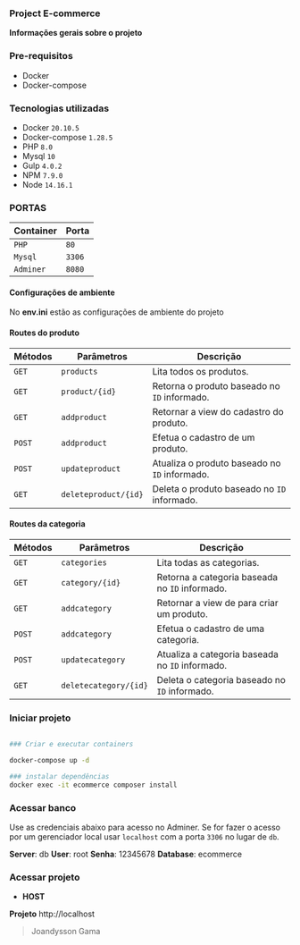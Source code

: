 ### Project E-commerce
**Informações gerais sobre o projeto**


### Pre-requisitos

- Docker
- Docker-compose

### Tecnologias utilizadas

- Docker `20.10.5`
- Docker-compose `1.28.5`
- PHP `8.0`
- Mysql `10`
- Gulp `4.0.2`
- NPM `7.9.0`
- Node `14.16.1`


### PORTAS

|Container| Porta |
|---------|-------|
|  `PHP`  |  `80` |
| `Mysql` |`3306` |
|`Adminer`|`8080` |

#### Configurações de ambiente

No **env.ini** estão as configurações de ambiente do projeto

#### Routes do produto

|Métodos| Parâmetros | Descrição |
|---|---|---|
|`GET`| `products` | Lita todos os produtos. |
|`GET`| `product/{id}` | Retorna o produto baseado no `ID` informado. |
|`GET`| `addproduct` | Retornar a view do cadastro do produto. |
|`POST`| `addproduct` | Efetua o cadastro de um produto. |
|`POST`| `updateproduct` | Atualiza o produto baseado no `ID` informado. |
|`GET`| `deleteproduct/{id}` | Deleta o produto baseado no `ID` informado. |

#### Routes da categoria

|Métodos| Parâmetros | Descrição |
|---|---|---|
|`GET`| `categories` | Lita todas as categorias. |
|`GET`| `category/{id}` | Retorna a categoria baseada no `ID` informado. |
|`GET`| `addcategory` | Retornar a view de para criar um produto. |
|`POST`| `addcategory` | Efetua o cadastro de uma categoria. |
|`POST`| `updatecategory` | Atualiza a categoria baseada no `ID` informado. |
|`GET`| `deletecategory/{id}` | Deleta o categoria baseado no `ID` informado. |

### Iniciar projeto

```bash

### Criar e executar containers

docker-compose up -d

### instalar dependências
docker exec -it ecommerce composer install

```

### Acessar banco

Use as credenciais abaixo para acesso no Adminer.
Se for fazer o acesso por um gerenciador local usar `localhost` com a porta `3306` no lugar de `db`.

**Server**: db
**User**: root
**Senha**: 12345678
**Database**: ecommerce

### Acessar projeto

- **HOST**

**Projeto** http://localhost

> Joandysson Gama
